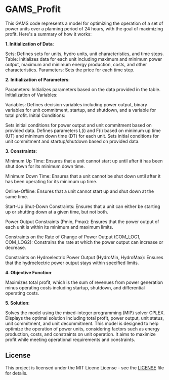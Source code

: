 # GAMS_Profit
This GAMS code represents a model for optimizing the operation of a set of power units over a planning period of 24 hours, with the goal of maximizing profit. Here's a summary of how it works:

**1. Initialization of Data**:

Sets: Defines sets for units, hydro units, unit characteristics, and time steps.
Table: Initializes data for each unit including maximum and minimum power output, maximum and minimum energy production, costs, and other characteristics.
Parameters: Sets the price for each time step.

**2. Initialization of Parameters**:

Parameters: Initializes parameters based on the data provided in the table.
Initialization of Variables:

Variables: Defines decision variables including power output, binary variables for unit commitment, startup, and shutdown, and a variable for total profit.
Initial Conditions:

Sets initial conditions for power output and unit commitment based on provided data.
Defines parameters L(i) and F(i) based on minimum up time (UT) and minimum down time (DT) for each unit.
Sets initial conditions for unit commitment and startup/shutdown based on provided data.

**3. Constraints**:

Minimum Up Time: Ensures that a unit cannot start up until after it has been shut down for its minimum down time.

Minimum Down Time: Ensures that a unit cannot be shut down until after it has been operating for its minimum up time.

Online-Offline: Ensures that a unit cannot start up and shut down at the same time.

Start-Up Shut-Down Constraints: Ensures that a unit can either be starting up or shutting down at a given time, but not both.

Power Output Constraints (Pmin, Pmax): Ensures that the power output of each unit is within its minimum and maximum limits.

Constraints on the Rate of Change of Power Output (COM_LOG1, COM_LOG2): Constrains the rate at which the power output can increase or decrease.

Constraints on Hydroelectric Power Output (HydroMin, HydroMax): Ensures that the hydroelectric power output stays within specified limits.

**4. Objective Function**:

Maximizes total profit, which is the sum of revenues from power generation minus operating costs including startup, shutdown, and differential operating costs.

**5. Solution**:

Solves the model using the mixed-integer programming (MIP) solver CPLEX.
Displays the optimal solution including total profit, power output, unit status, unit commitment, and unit decommitment.
This model is designed to help optimize the operation of power units, considering factors such as energy production, costs, and constraints on unit operation. It aims to maximize profit while meeting operational requirements and constraints.

## License

This project is licensed under the MIT Licene License - see the [LICENSE](LICENSE) file for details.
